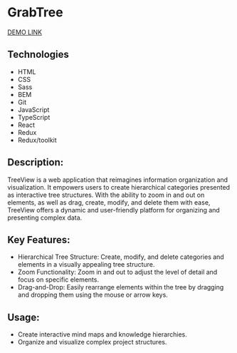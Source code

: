 # GrabTree

[DEMO LINK](https://partnersinbahamas.github.io/abyss-tt-grab-tree/)

## Technologies
- HTML
- CSS
- Sass
- BEM
- Git
- JavaScript
- TypeScript
- React
- Redux
- Redux/toolkit

## Description:
TreeView is a web application that reimagines information organization and visualization. It empowers users to create hierarchical categories presented as interactive tree structures. With the ability to zoom in and out on elements, as well as drag, create, modify, and delete them with ease, TreeView offers a dynamic and user-friendly platform for organizing and presenting complex data.

## Key Features:
- Hierarchical Tree Structure: Create, modify, and delete categories and elements in a visually appealing tree structure.
- Zoom Functionality: Zoom in and out to adjust the level of detail and focus on specific elements.
- Drag-and-Drop: Easily rearrange elements within the tree by dragging and dropping them using the mouse or arrow keys.

## Usage:
- Create interactive mind maps and knowledge hierarchies.
- Organize and visualize complex project structures.
